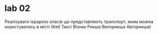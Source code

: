 # lab 02
Реалізувати ієрархію класів що представляють транспорт, яким можна користуватись в місті (Кеб Таксі Візник Рикша Велорикша Авторикша)
